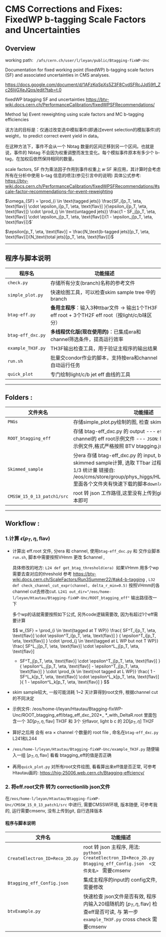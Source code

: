 # CMS Corrections and Fixes: FixedWP b-tagging Scale Factors and Uncertainties 

## Overview
working path: ` /afs/cern.ch/user/l/leyan/public/Btagging-fixWP-Unc` 

Documentation for fixed working point (fixedWP) b-tagging scale factors (SF) and associated uncertainties in CMS analyses.

https://docs.google.com/document/d/1AFzKqSpXs5Z3F8CvdSFRcJJd59fl_Zc26IijGXeJQos/edit?tab=t.0


fixedWP btagging SF and uncertainties
https://btv-wiki.docs.cern.ch/PerformanceCalibration/fixedWPSFRecommendations/ 

Method 1a) Event reweighting using scale factors and MC b-tagging efficiencies

该方法的目标是：仅通过改变选中模拟事件(即通过event selection的模拟事件)的 weight，to predict correct event yield in data。

在这种方法下，事件不会从一个 Nbtag 数量的区间迁移到另一个区间。也就是说，事件的 Nbtag 不会因为权重调整而发生变化。每个模拟事件原本有多少个 b-tag，在加权后依然保持相同的数量。

scale factors, SF 作为乘法因子作用到事件权重上 𝑤  SF 来应用，其计算时会考虑所有在分析中使用 b-tag 信息的喷注(参见引言中的说明) 具体公式参考: https://btv-wiki.docs.cern.ch/PerformanceCalibration/fixedWPSFRecommendations/#scale-factor-recommendations-for-event-reweighting

$\omega_{SF} = \prod_{i \in \text{tagged jets}} \frac{SF_i[p_T, \eta, \text{flav}] \cdot \epsilon_i[p_T, \eta, \text{flav}] }{\epsilon_i[p_T, \eta, \text{flav}]} \cdot \prod_{j \in \text{untagged jets}} \frac{1 - SF_j[p_T, \eta, \text{flav}] \cdot \epsilon_j[p_T, \eta, \text{flav}]}{1 - \epsilon_j[p_T, \eta, \text{flav}]}$`  

$\epsilon[p_T, \eta, \text{flav}] = \frac{N_\text{b-tagged jets}[p_T, \eta, \text{flav}]}{N_\text{total jets}[p_T, \eta, \text{flav}]}$





---

## 程序与脚本说明

| 程序名               | 功能描述                                                                 |
|----------------------|--------------------------------------------------------------------------|
| `check.py`           | 存储所有分支(branch)名称的参考文件                                      |
| `simple_plot.py`     | 快速绘图工具，可以检查skim sample tree 中的branch                                     |
| `btag-eff.py`        | **备用主程序**：输入3种ttbar文件 → 输出1个TH3F eff root + 3个TH2F eff root（按light/c/b味区分） |
| `btag-eff_dxc.py`    | **多线程优化版(现在使用的)**：已集成era和channel筛选条件，提高运行效率               |
| `example_TH3F.py`    | TH3F输出检查工具，用于验证主程序的输出结果                              |
| `run.sh`             | 批量交condor作业的脚本，支持按era和channel自动运行任务                            |
| `quick_plot`         | 专门绘制light/c/b jet eff 曲线的工具                                    |

---


## Folders :


| 文件夹名               | 功能描述                                                                 |
|----------------------|--------------------------------------------------------------------------|
| `PNGs`   | 存储simple_plot.py绘制的图, 检查 skim sample 里某些变量                                 |
| `ROOT_btagging_eff`           |  存储 btag-eff_dxc.py 的 output   --- `eff_ROOT`:  所有era,所有channel的 eff root示例文件  --- `JSON`: ROOT 转 correctionlib  示例文件,格式严格按照 BTV btagging.json                               |
| `Skimmed_sample`     | 分era 存储 btag-eff_dxc.py 的 input, btagging eff 是通过skimmed sample计算, 选取 TTbar 过程, 按照 eos 对应路径 1/3 统计量 链接自: /eos/cms/store/group/phys_higgs/HLepRare/skim_2025_v1, 里面各个文件夹有快速下载的脚本`download.sh`                                     |
| `CMSSW_15_0_13_patch1/src`    |  root 转 json 工作路径,这里没有上传到git, 自行选择一个最新版本即可                            |





---




## Workflow :

### 1.计算 $\epsilon(p_T, \eta, \text{flav})$

- 计算出 eff.root 文件, 分era 和 channel, 使用`btag-eff_dxc.py` 和 交作业脚本 `run.sh`, 脚本中需要按照VHmm 更改 $channel , 

  具体修改的地方: `L24 def get_btag_threshold(era) `如果VHmm 用多个wp 需要去查对应的threshold 参考 https://btv-wiki.docs.cern.ch/ScaleFactors/Run3Summer22/#ak4-b-tagging , `L32 def check_channel_cut_expr(channel, delta_r_min=0.5)` 按照VHmm的各channel cut去修改cut.     `L241 out_dir="/eos/home-l/leyan/Htautau/Btagging-fixWP-Unc/ROOT_btagging_eff"` 输出路径改一下 

  多个wp的话就需要按照如下公式, 另外code逻辑需要改, 因为有超过1个eff需要计算

  $$
  w_{SF} =
  \prod_{i \in \text{tagged at T WP}}
  \frac{ SF^T_i[p_T, \eta, \text{flav}] \cdot \epsilon^T_i[p_T, \eta, \text{flav}] }
      { \epsilon^T_i[p_T, \eta, \text{flav}] }
  \cdot
  \prod_{j \in \text{tagged at L WP but not T WP}}
  \frac{
  SF^L_j[p_T, \eta, \text{flav}] \cdot \epsilon^L_j[p_T, \eta, \text{flav}]
  - SF^T_j[p_T, \eta, \text{flav}] \cdot \epsilon^T_j[p_T, \eta, \text{flav}]
  }{
  \epsilon^L_j[p_T, \eta, \text{flav}] - \epsilon^T_j[p_T, \eta, \text{flav}]
  }
  \cdot
  \prod_{k \in \text{not tagged at L WP}}
  \frac{
  1 - SF^L_k[p_T, \eta, \text{flav}] \cdot \epsilon^L_k[p_T, \eta, \text{flav}]
  }{
  1 - \epsilon^L_k[p_T, \eta, \text{flav}]
  }
  $$





- skim sample较大, 一般可能消耗 1~2 天计算得到root文件, 根据channel cut的不同决定

- 示例文件: /eos/home-l/leyan/Htautau/Btagging-fixWP-Unc/ROOT_btagging_eff/btag_eff_dxc_202*_
*_with_DeltaR.root   里面包含一个 $3D[p_T, \eta, \text{flav}]$ TH3F 和  3个 分flavor, light b c 的 $2D[p_T, \eta]$ TH2F

- 算好之后用 会有 era $\times$ channel 个数量的 root file , 命名在`btag-eff_dxc.py` L241和L244

- `/eos/home-l/leyan/Htautau/Btagging-fixWP-Unc/example_TH3F.py`   随便输入一组 $[p_T, \eta, \text{flav}]$ 看看 btagging_eff的值是否正确

- 再用`quick_plot.py` 对所有root文件绘图, 看看算出来eff值是否正常, 可参考Htautau画的: https://hig-25006.web.cern.ch/Btagging-effciency/


### 2. 将eff.root文件 转为 correctionlib json文件
在`/eos/home-l/leyan/Htautau/Btagging-fixWP-Unc/CMSSW_15_0_13_patch1/src` 中进行, 需要CMSSW环境, 版本随便, 可参考我的,  运行需要cmsenv, 没有上传到git, 自行选择版本
#### 程序与脚本说明

| 文件名               | 功能描述                                                            |
|----------------------|--------------------------------------------------------------------------|
| `CreateElectron_ID+Reco_2D.py`   |   root 转 json 主程序, 用法: `python3 CreateElectron_ID+Reco_2D.py  Btagging_eff_Config.json  <文件夹名> `  需要cmsenv                                |
| `Btagging_eff_Config.json`           | 集成主程序的input的 config文件, 需要修改                              |
| `btvExample.py`     | 快速检查 json文件是否有效,  程序内输入20组随机的 $[p_T, \eta, \text{flav}]$ 检查eff是否可读, 与 第一步`example_TH3F.py` cross check   需要cmsenv                                |                    |
